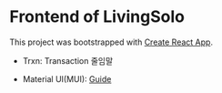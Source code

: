 # Frontend of LivingSolo

This project was bootstrapped with [Create React App](https://github.com/facebook/create-react-app).
- Trxn: Transaction 줄임말

- Material UI(MUI): [Guide](https://mui.com/material-ui/getting-started/installation/)   